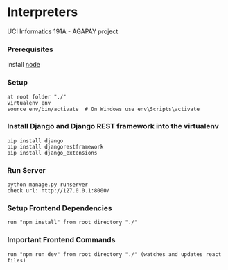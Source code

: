 # Interpreters


UCI Informatics 191A - AGAPAY project

### Prerequisites
install [node](https://nodejs.org/en/)

### Setup
```
at root folder "./"
virtualenv env
source env/bin/activate  # On Windows use env\Scripts\activate
```

### Install Django and Django REST framework into the virtualenv
```
pip install django
pip install djangorestframework
pip install django_extensions
```

### Run Server
```
python manage.py runserver
check url: http://127.0.0.1:8000/
```

### Setup Frontend Dependencies
```
run "npm install" from root directory "./"
```

### Important Frontend Commands
```
run "npm run dev" from root directory "./" (watches and updates react files)
```
